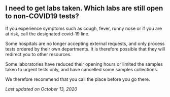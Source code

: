 ## I need to get labs taken. Which labs are still open to non-COVID19 tests?

If you experience symptoms such as cough, fever, runny nose or if you are at risk, call the designated covid-19 line.

Some hospitals are no longer accepting external requests, and only process tests ordered by their own departments. It is therefore possible that they will redirect you to other resources.

Some laboratories have reduced their opening hours or limited the samples taken to urgent tests only, and have cancelled some samples collections.

We therefore recommend that you call the place before you go there.

_Last updated on October 13, 2020_
